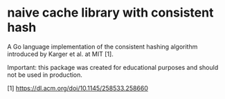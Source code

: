 # naive cache library with consistent hash

A Go language implementation of the consistent hashing algorithm introduced by Karger et al. at MIT [1].

Important: this package was created for educational purposes and should not be used in production.

[1] https://dl.acm.org/doi/10.1145/258533.258660

